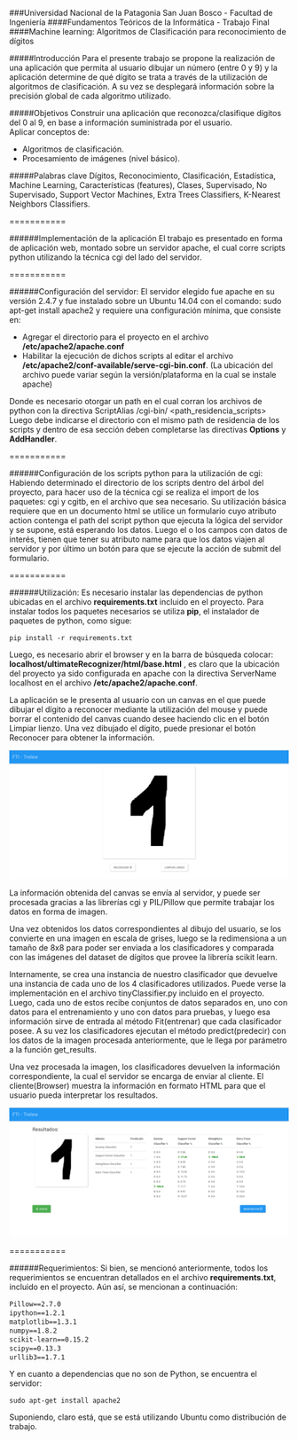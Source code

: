 ###Universidad Nacional de la Patagonia San Juan Bosco - Facultad de Ingeniería
####Fundamentos Teóricos de la Informática - Trabajo Final
####Machine learning: Algoritmos de Clasificación para reconocimiento de dígitos

#####Introducción
Para el presente trabajo se propone la realización de una aplicación que permita al usuario dibujar un número (entre 0 y 9) y la aplicación determine de qué dígito se trata a través de la utilización de algoritmos de clasificación.
A su vez se desplegará información sobre la precisión global de cada algoritmo utilizado.


#####Objetivos
Construir una aplicación que reconozca/clasifique dígitos del 0 al 9, en base a información suministrada por el usuario.     
Aplicar conceptos de: 
* Algoritmos de clasificación.
* Procesamiento de imágenes (nivel básico).

#####Palabras clave
Dígitos, Reconocimiento, Clasificación, Estadística, Machine Learning, Características  (features), Clases, Supervisado, No Supervisado, Support Vector Machines, Extra Trees Classifiers, K-Nearest Neighbors Classifiers.

===========

######Implementación de la aplicación
El trabajo es presentado en forma de aplicación web, montado sobre un servidor apache, el cual corre scripts python utilizando la técnica cgi del lado del servidor.

===========

######Configuración del servidor:
El servidor elegido fue apache en su versión 2.4.7 y fue instalado sobre un Ubuntu 14.04 con el comando: sudo apt-get install apache2  y requiere una configuración mínima, que consiste en:     
- Agregar el directorio para el proyecto en el archivo **/etc/apache2/apache.conf**
- Habilitar la ejecución de dichos scripts al editar el archivo **/etc/apache2/conf-available/serve-cgi-bin.conf**. 
  (La ubicación del archivo puede variar según la versión/plataforma en la cual se instale apache)

Donde es necesario otorgar un path en el cual corran los archivos de python con la directiva ScriptAlias /cgi-bin/ <path_residencia_scripts>
Luego debe indicarse el directorio con el mismo path de residencia de los scripts y dentro de esa sección deben completarse las directivas **Options** y **AddHandler**.

===========

######Configuración de los scripts python para la utilización de cgi:
Habiendo determinado el directorio de los scripts dentro del árbol del proyecto, para hacer uso de la técnica cgi se realiza el import de los paquetes: cgi y cgitb, en el archivo que sea necesario. Su utilización básica requiere que en un documento html se utilice un formulario cuyo atributo action contenga el path del script python que ejecuta la lógica del servidor y se supone, está esperando los datos. Luego el o los campos con datos de interés, tienen que tener su atributo name para que los datos viajen al servidor y por último un botón para que se ejecute la acción de submit del formulario.

===========

######Utilización:
Es necesario instalar las dependencias de python ubicadas en el archivo **requirements.txt** incluido en el proyecto. Para instalar todos los paquetes necesarios se utiliza **pip**, el instalador de paquetes de python, como sigue: 
	
	pip install -r requirements.txt

Luego, es necesario abrir el browser y en la barra de búsqueda colocar: **localhost/ultimateRecognizer/html/base.html** , es claro que la ubicación del proyecto ya sido configurada en apache con la directiva ServerName localhost en el archivo **/etc/apache2/apache.conf**.

La aplicación se le presenta al usuario con un canvas en el que puede dibujar el dígito a reconocer mediante la utilización del mouse y puede borrar el contenido del canvas cuando desee haciendo clic en el botón Limpiar lienzo. Una vez dibujado el dígito, puede presionar el botón Reconocer para obtener la información.

![](https://raw.githubusercontent.com/Pazitos10/Fundamentos/master/ultimateRecognizer/statics/img/test.png)

La información obtenida del canvas se envía al servidor, y puede ser procesada gracias a las librerías cgi y PIL/Pillow que permite trabajar los datos en forma de imagen.


Una vez obtenidos los datos correspondientes al dibujo del usuario, se los convierte en una imagen en escala de grises, luego se la redimensiona a un tamaño de 8x8 para poder ser enviada a los clasificadores y comparada con las imágenes del dataset de dígitos que provee la librería scikit learn.

Internamente, se crea una instancia de nuestro clasificador que devuelve una instancia de cada uno de los 4 clasificadores utilizados. Puede verse la implementación en el archivo tinyClassifier.py incluido en el proyecto.
Luego, cada uno de estos recibe conjuntos de datos separados en, uno con datos para el entrenamiento y uno con datos para pruebas, y luego esa información sirve de entrada al método Fit(entrenar) que cada clasificador posee. A su vez los clasificadores ejecutan el método predict(predecir) con los datos de la imagen procesada anteriormente, que le llega por parámetro a la función get_results.

Una vez procesada la imagen, los clasificadores devuelven la información correspondiente, la cual el servidor se encarga de enviar al cliente. El cliente(Browser) muestra la información en formato HTML para que el usuario pueda interpretar los resultados.

![](https://raw.githubusercontent.com/Pazitos10/Fundamentos/master/ultimateRecognizer/statics/img/res_test.png)

===========

######Requerimientos:
Si bien, se mencionó anteriormente, todos los requerimientos se encuentran detallados en el archivo **requirements.txt**, incluido en el proyecto. Aún así, se mencionan a continuación:

	Pillow==2.7.0
	ipython==1.2.1
	matplotlib==1.3.1
	numpy==1.8.2
	scikit-learn==0.15.2
	scipy==0.13.3
	urllib3==1.7.1

Y en cuanto a dependencias que no son de Python, se encuentra el servidor:

	sudo apt-get install apache2

Suponiendo, claro está, que se está utilizando Ubuntu como distribución de trabajo.